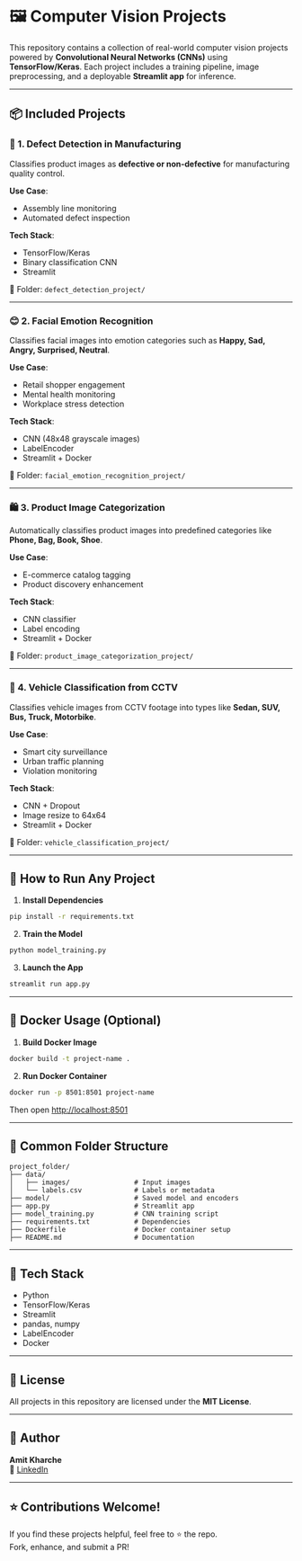 
# 🖼️ Computer Vision Projects

This repository contains a collection of real-world computer vision projects powered by **Convolutional Neural Networks (CNNs)** using **TensorFlow/Keras**. Each project includes a training pipeline, image preprocessing, and a deployable **Streamlit app** for inference.

---

## 📦 Included Projects

### 🧪 1. Defect Detection in Manufacturing
Classifies product images as **defective or non-defective** for manufacturing quality control.

**Use Case**:
- Assembly line monitoring
- Automated defect inspection

**Tech Stack**:
- TensorFlow/Keras
- Binary classification CNN
- Streamlit

📁 Folder: `defect_detection_project/`

---

### 😊 2. Facial Emotion Recognition
Classifies facial images into emotion categories such as **Happy, Sad, Angry, Surprised, Neutral**.

**Use Case**:
- Retail shopper engagement
- Mental health monitoring
- Workplace stress detection

**Tech Stack**:
- CNN (48x48 grayscale images)
- LabelEncoder
- Streamlit + Docker

📁 Folder: `facial_emotion_recognition_project/`

---

### 🛍️ 3. Product Image Categorization
Automatically classifies product images into predefined categories like **Phone, Bag, Book, Shoe**.

**Use Case**:
- E-commerce catalog tagging
- Product discovery enhancement

**Tech Stack**:
- CNN classifier
- Label encoding
- Streamlit + Docker

📁 Folder: `product_image_categorization_project/`

---

### 🚗 4. Vehicle Classification from CCTV
Classifies vehicle images from CCTV footage into types like **Sedan, SUV, Bus, Truck, Motorbike**.

**Use Case**:
- Smart city surveillance
- Urban traffic planning
- Violation monitoring

**Tech Stack**:
- CNN + Dropout
- Image resize to 64x64
- Streamlit + Docker

📁 Folder: `vehicle_classification_project/`

---

## 🚀 How to Run Any Project

1. **Install Dependencies**
```bash
pip install -r requirements.txt
```

2. **Train the Model**
```bash
python model_training.py
```

3. **Launch the App**
```bash
streamlit run app.py
```

---

## 🐳 Docker Usage (Optional)

1. **Build Docker Image**
```bash
docker build -t project-name .
```

2. **Run Docker Container**
```bash
docker run -p 8501:8501 project-name
```

Then open [http://localhost:8501](http://localhost:8501)

---

## 📁 Common Folder Structure

```
project_folder/
├── data/
│   ├── images/                # Input images
│   └── labels.csv             # Labels or metadata
├── model/                     # Saved model and encoders
├── app.py                     # Streamlit app
├── model_training.py          # CNN training script
├── requirements.txt           # Dependencies
├── Dockerfile                 # Docker container setup
├── README.md                  # Documentation
```

---

## 🧰 Tech Stack

- Python
- TensorFlow/Keras
- Streamlit
- pandas, numpy
- LabelEncoder
- Docker

---

## 📄 License

All projects in this repository are licensed under the **MIT License**.

---

## 👤 Author

**Amit Kharche**  
🔗 [LinkedIn](https://www.linkedin.com/in/amitkharche)

---

## ⭐ Contributions Welcome!

If you find these projects helpful, feel free to ⭐ the repo.  
Fork, enhance, and submit a PR!

